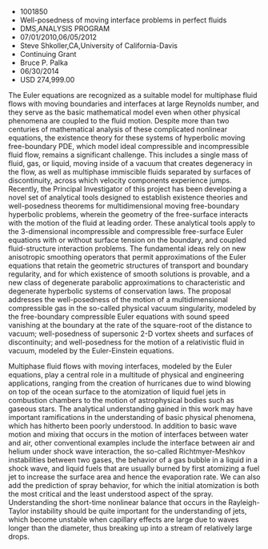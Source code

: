 
* 1001850
* Well-posedness of moving interface problems in perfect fluids
* DMS,ANALYSIS PROGRAM
* 07/01/2010,06/05/2012
* Steve Shkoller,CA,University of California-Davis
* Continuing Grant
* Bruce P. Palka
* 06/30/2014
* USD 274,999.00

The Euler equations are recognized as a suitable model for multiphase fluid
flows with moving boundaries and interfaces at large Reynolds number, and they
serve as the basic mathematical model even when other physical phenomena are
coupled to the fluid motion. Despite more than two centuries of mathematical
analysis of these complicated nonlinear equations, the existence theory for
these systems of hyperbolic moving free-boundary PDE, which model ideal
compressible and incompressible fluid flow, remains a significant challenge.
This includes a single mass of fluid, gas, or liquid, moving inside of a vacuum
that creates degeneracy in the flow, as well as multiphase immiscible fluids
separated by surfaces of discontinuity, across which velocity components
experience jumps. Recently, the Principal Investigator of this project has been
developing a novel set of analytical tools designed to establish existence
theories and well-posedness theorems for multidimensional moving free-boundary
hyperbolic problems, wherein the geometry of the free-surface interacts with the
motion of the fluid at leading order. These analytical tools apply to the
3-dimensional incompressible and compressible free-surface Euler equations with
or without surface tension on the boundary, and coupled fluid-structure
interaction problems. The fundamental ideas rely on new anisotropic smoothing
operators that permit approximations of the Euler equations that retain the
geometric structures of transport and boundary regularity, and for which
existence of smooth solutions is provable, and a new class of degenerate
parabolic approximations to characteristic and degenerate hyperbolic systems of
conservation laws. The proposal addresses the well-posedness of the motion of a
multidimensional compressible gas in the so-called physical vacuum singularity,
modeled by the free-boundary compressible Euler equations with sound speed
vanishing at the boundary at the rate of the square-root of the distance to
vacuum; well-posedness of supersonic 2-D vortex sheets and surfaces of
discontinuity; and well-posedness for the motion of a relativistic fluid in
vacuum, modeled by the Euler-Einstein equations.

Multiphase fluid flows with moving interfaces, modeled by the Euler equations,
play a central role in a multitude of physical and engineering applications,
ranging from the creation of hurricanes due to wind blowing on top of the ocean
surface to the atomization of liquid fuel jets in combustion chambers to the
motion of astrophysical bodies such as gaseous stars. The analytical
understanding gained in this work may have important ramifications in the
understanding of basic physical phenomena, which has hitherto been poorly
understood. In addition to basic wave motion and mixing that occurs in the
motion of interfaces between water and air, other conventional examples include
the interface between air and helium under shock wave interaction, the so-called
Richtmyer-Meshkov instabilities between two gases, the behavior of a gas bubble
in a liquid in a shock wave, and liquid fuels that are usually burned by first
atomizing a fuel jet to increase the surface area and hence the evaporation
rate. We can also add the prediction of spray behavior, for which the initial
atomization is both the most critical and the least understood aspect of the
spray. Understanding the short-time nonlinear balance that occurs in the
Rayleigh-Taylor instability should be quite important for the understanding of
jets, which become unstable when capillary effects are large due to waves longer
than the diameter, thus breaking up into a stream of relatively large drops.
